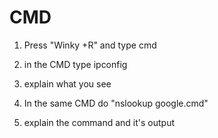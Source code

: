 # CMD 

1. Press "Winky +R" and type cmd
2. in the CMD type ipconfig
3. explain what you see


1. In the same CMD do "nslookup google.cmd"
2. explain the command and it's output
